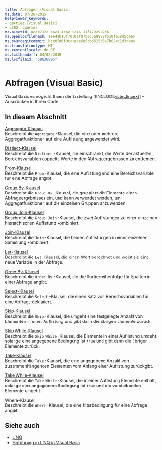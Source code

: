 ```yaml
---
title: Abfragen (Visual Basic)
ms.date: 07/20/2015
helpviewer_keywords:
- queries [Visual Basic]
- LINQ, queries
ms.assetid: 8edc717c-4a24-4cbc-9c16-11f479c935db
ms.openlocfilehash: 1ea49b16f70c0af87bbd3a8978fb10fe08d5ce6b
ms.sourcegitcommit: bce0586f0cccaae6d6cbd625d5a7b824d1d3de4b
ms.translationtype: MT
ms.contentlocale: de-DE
ms.lasthandoff: 04/02/2019
ms.locfileid: "58836895"
---
```

# <a name="queries-visual-basic"></a>Abfragen (Visual Basic)
Visual Basic ermöglicht Ihnen die Erstellung [!INCLUDE[vbteclinqext](~/includes/vbteclinqext-md.md)] -Ausdrücken in Ihrem Code.  
  
## <a name="in-this-section"></a>In diesem Abschnitt  
 [Aggregate-Klausel](../../../visual-basic/language-reference/queries/aggregate-clause.md)  
 Beschreibt die `Aggregate` -Klausel, die eine oder mehrere Aggregatfunktionen auf eine Auflistung angewendet wird.  
  
 [Distinct-Klausel](../../../visual-basic/language-reference/queries/distinct-clause.md)  
 Beschreibt die `Distinct` -Klausel, die einschränkt, die Werte der aktuellen Bereichsvariablen doppelte Werte in den Abfrageergebnissen zu entfernen.  
  
 [From-Klausel](../../../visual-basic/language-reference/queries/from-clause.md)  
 Beschreibt die `From` -Klausel, die eine Auflistung und eine Bereichsvariable für eine Abfrage angibt.  
  
 [Group By-Klausel](../../../visual-basic/language-reference/queries/group-by-clause.md)  
 Beschreibt die `Group By` -Klausel, die gruppiert die Elemente eines Abfrageergebnisses ein, und kann verwendet werden, um Aggregatfunktionen auf die einzelnen Gruppen anzuwenden.  
  
 [Group Join-Klausel](../../../visual-basic/language-reference/queries/group-join-clause.md)  
 Beschreibt die `Group Join` -Klausel, die zwei Auflistungen zu einer einzelnen hierarchischen Auflistung kombiniert.  
  
 [Join-Klausel](../../../visual-basic/language-reference/queries/join-clause.md)  
 Beschreibt die `Join` -Klausel, die beiden Auflistungen in einer einzelnen Sammlung kombiniert.  
  
 [Let-Klausel](../../../visual-basic/language-reference/queries/let-clause.md)  
 Beschreibt die `Let` -Klausel, die einen Wert berechnet und weist sie eine neue Variable in der Abfrage.  
  
 [Order By-Klausel](../../../visual-basic/language-reference/queries/order-by-clause.md)  
 Beschreibt die `Order By` -Klausel, die die Sortierreihenfolge für Spalten in einer Abfrage angibt.  
  
 [Select-Klausel](../../../visual-basic/language-reference/queries/select-clause.md)  
 Beschreibt die `Select` -Klausel, die einen Satz von Bereichsvariablen für eine Abfrage deklariert.  
  
 [Skip-Klausel](../../../visual-basic/language-reference/queries/skip-clause.md)  
 Beschreibt die `Skip` -Klausel, die umgeht eine festgelegte Anzahl von Elementen in einer Auflistung und gibt dann die übrigen Elemente zurück.  
  
 [Skip While-Klausel](../../../visual-basic/language-reference/queries/skip-while-clause.md)  
 Beschreibt die `Skip While` -Klausel, die Elemente in einer Auflistung umgeht, solange eine angegebene Bedingung ist `true` und gibt dann die übrigen Elemente zurück.  
  
 [Take-Klausel](../../../visual-basic/language-reference/queries/take-clause.md)  
 Beschreibt die `Take` -Klausel, die eine angegebene Anzahl von zusammenhängenden Elementen vom Anfang einer Auflistung zurückgibt.  
  
 [Take While-Klausel](../../../visual-basic/language-reference/queries/take-while-clause.md)  
 Beschreibt die `Take While` -Klausel, die in einer Auflistung Elemente enthält, solange eine angegebene Bedingung ist `true` und die verbleibenden Elemente umgeht.  
  
 [Where-Klausel](../../../visual-basic/language-reference/queries/where-clause.md)  
 Beschreibt die `Where` -Klausel, die eine filterbedingung für eine Abfrage angibt.  
  
## <a name="see-also"></a>Siehe auch

- [LINQ](../../../visual-basic/programming-guide/language-features/linq/index.md)
- [Einführung in LINQ in Visual Basic](../../../visual-basic/programming-guide/language-features/linq/introduction-to-linq.md)
